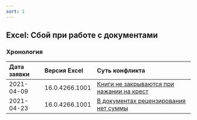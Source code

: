 ```yaml
---
sort: 1
---
```


## Excel: Сбой при работе с документами


### Хронология

|Дата заявки|Версия Excel|Суть конфликта
|:--- |:--- |:--- 
|2021-04-09|16.0.4266.1001|[Книги не закрываются при нажании на крест](book-does-not-close)
|2021-04-23|16.0.4266.1001|[В документах рецензирования нет суммы](empty-amount-in-docs)


